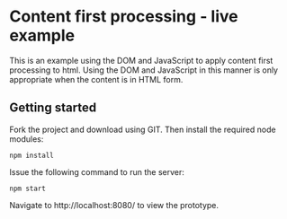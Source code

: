 Content first processing - live example
=======================================

This is an example using the DOM and JavaScript to apply content first processing to html. Using the DOM and JavaScript in this manner is only appropriate when the content is in HTML form.

Getting started
---------------

Fork the project and download using GIT. Then install the required node modules:

```
npm install
```

Issue the following command to run the server:

```
npm start
```

Navigate to http://localhost:8080/ to view the prototype.